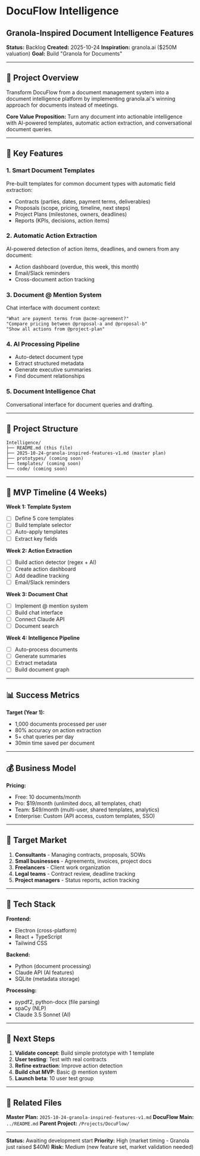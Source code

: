 # DocuFlow Intelligence
## Granola-Inspired Document Intelligence Features

**Status:** Backlog
**Created:** 2025-10-24
**Inspiration:** granola.ai ($250M valuation)
**Goal:** Build "Granola for Documents"

---

## 🎯 Project Overview

Transform DocuFlow from a document management system into a document intelligence platform by implementing granola.ai's winning approach for documents instead of meetings.

**Core Value Proposition:**
Turn any document into actionable intelligence with AI-powered templates, automatic action extraction, and conversational document queries.

---

## 🚀 Key Features

### 1. Smart Document Templates
Pre-built templates for common document types with automatic field extraction:
- Contracts (parties, dates, payment terms, deliverables)
- Proposals (scope, pricing, timeline, next steps)
- Project Plans (milestones, owners, deadlines)
- Reports (KPIs, decisions, action items)

### 2. Automatic Action Extraction
AI-powered detection of action items, deadlines, and owners from any document:
- Action dashboard (overdue, this week, this month)
- Email/Slack reminders
- Cross-document action tracking

### 3. Document @ Mention System
Chat interface with document context:
```
"What are payment terms from @acme-agreement?"
"Compare pricing between @proposal-a and @proposal-b"
"Show all actions from @project-plan"
```

### 4. AI Processing Pipeline
- Auto-detect document type
- Extract structured metadata
- Generate executive summaries
- Find document relationships

### 5. Document Intelligence Chat
Conversational interface for document queries and drafting.

---

## 📁 Project Structure

```
Intelligence/
├── README.md (this file)
├── 2025-10-24-granola-inspired-features-v1.md (master plan)
├── prototypes/ (coming soon)
├── templates/ (coming soon)
└── code/ (coming soon)
```

---

## 🎯 MVP Timeline (4 Weeks)

**Week 1: Template System**
- [ ] Define 5 core templates
- [ ] Build template selector
- [ ] Auto-apply templates
- [ ] Extract key fields

**Week 2: Action Extraction**
- [ ] Build action detector (regex + AI)
- [ ] Create action dashboard
- [ ] Add deadline tracking
- [ ] Email/Slack reminders

**Week 3: Document Chat**
- [ ] Implement @ mention system
- [ ] Build chat interface
- [ ] Connect Claude API
- [ ] Document search

**Week 4: Intelligence Pipeline**
- [ ] Auto-process documents
- [ ] Generate summaries
- [ ] Extract metadata
- [ ] Build document graph

---

## 📊 Success Metrics

**Target (Year 1):**
- 1,000 documents processed per user
- 80% accuracy on action extraction
- 5+ chat queries per day
- 30min time saved per document

---

## 💰 Business Model

**Pricing:**
- Free: 10 documents/month
- Pro: $19/month (unlimited docs, all templates, chat)
- Team: $49/month (multi-user, shared templates, analytics)
- Enterprise: Custom (API access, custom templates, SSO)

---

## 🎯 Target Market

1. **Consultants** - Managing contracts, proposals, SOWs
2. **Small businesses** - Agreements, invoices, project docs
3. **Freelancers** - Client work organization
4. **Legal teams** - Contract review, deadline tracking
5. **Project managers** - Status reports, action tracking

---

## 🔧 Tech Stack

**Frontend:**
- Electron (cross-platform)
- React + TypeScript
- Tailwind CSS

**Backend:**
- Python (document processing)
- Claude API (AI features)
- SQLite (metadata storage)

**Processing:**
- pypdf2, python-docx (file parsing)
- spaCy (NLP)
- Claude 3.5 Sonnet (AI)

---

## 📝 Next Steps

1. **Validate concept**: Build simple prototype with 1 template
2. **User testing**: Test with real contracts
3. **Refine extraction**: Improve action detection
4. **Build chat MVP**: Basic @ mention system
5. **Launch beta**: 10 user test group

---

## 🔗 Related Files

**Master Plan:** `2025-10-24-granola-inspired-features-v1.md`
**DocuFlow Main:** `../README.md`
**Parent Project:** `/Projects/DocuFlow/`

---

**Status:** Awaiting development start
**Priority:** High (market timing - Granola just raised $40M)
**Risk:** Medium (new feature set, market validation needed)

